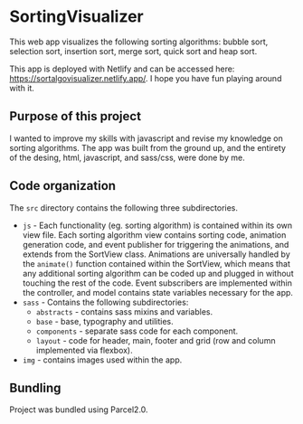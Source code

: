 # SortingVisualizer

This web app visualizes the following sorting algorithms: bubble sort, selection sort, insertion sort, merge sort, quick sort and heap sort.

This app is deployed with Netlify and can be accessed here: https://sortalgovisualizer.netlify.app/. I hope you have fun playing around with it.

## Purpose of this project

I wanted to improve my skills with javascript and revise my knowledge on sorting algorithms. The app was built from the ground up, and the entirety of the desing, html, javascript, and sass/css, were done by me.

## Code organization

The ```src``` directory contains the following three subdirectories. 

* ```js``` - Each functionality (eg. sorting algorithm) is contained within its own view file. Each sorting algorithm view contains sorting code, animation generation code, and event publisher for triggering the animations, and extends from the SortView class. Animations are universally handled by the ```animate()``` function contained within the SortView, which means that any additional sorting algorithm can be coded up and plugged in without touching the rest of the code. Event subscribers are implemented within the controller, and model contains state variables necessary for the app.
* ```sass``` - Contains the following subdirectories:
  * ```abstracts``` - contains sass mixins and variables.
  * ```base``` - base, typography and utilities.
  * ```components``` - separate sass code for each component.
  * ```layout``` - code for header, main, footer and grid (row and column implemented via flexbox).
* ```img``` - contains images used within the app.

## Bundling

Project was bundled using Parcel2.0.
